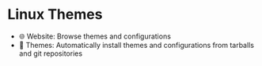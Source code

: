 # Linux Themes
- 🌐 Website: Browse themes and configurations
- 📩 Themes: Automatically install themes and configurations from tarballs and git repositories

